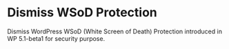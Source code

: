# Dismiss WSoD Protection
Dismiss WordPress WSoD (White Screen of Death) Protection introduced in WP 5.1-beta1 for security purpose.

